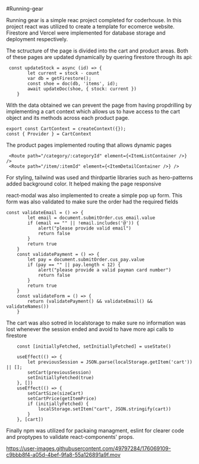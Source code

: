 #Running-gear

Running gear is a simple reac project completed for coderhouse.
In this project react was utilized to create a template for ecomerce website.
Firestore and Vercel were implemented for database storage and deployment respectively. 

The sctructure of the page is divided into the cart and product areas.
Both of these pages are updated dynamically by quering firestore through its api: 

```
 const updateStock = async (id) => {
        let current = stock - count
        var db = getFirestore();
        const shoe = doc(db, 'items', id);
        await updateDoc(shoe, { stock: current })
    }
```

With the data obtained we can prevent the page from having propdrilling by implementing a cart context which allows us to have access to the cart object and its methods across each product page.
```
export const CartContext = createContext({});
const { Provider } = CartContext
```

The product pages implemented routing that allows dynamic pages
```
 <Route path="/category/:categoryId" element={<ItemListContainer />} />
 <Route path="/item/:itemId" element={<ItemDetailContainer />} />
```

For styling, tailwind was used and thirdpartie libraries such as hero-patterns added background color. It helped making the page responsive

react-modal was also implemented to create a simple pop up form. This form was also validated to make sure the order had the required fields

```
const validateEmail = () => {
        let email = document.submitOrder.cus_email.value
        if (email == "" || !email.includes('@')) {
            alert("please provide valid email")
            return false
        }
        return true
    }
    const validatePayment = () => {
        let pay = document.submitOrder.cus_pay.value
        if (pay == "" || pay.length < 12) {
            alert("please provide a valid payman card number")
            return false
        }
        return true
    }
    const validateForm = () => {
        return (validatePayment() && validateEmail() && validateNames())
    }
```

The cart was also sotred in localstorage to make sure no information was lost whenever the session ended and avoid to have more api calls to firestore
```
    const [initiallyFetched, setInitiallyFetched] = useState()

    useEffect(() => {
        let previousSession = JSON.parse(localStorage.getItem('cart')) || [];
        setCart(previousSession)
        setInitiallyFetched(true)
    }, [])
    useEffect(() => {
        setCartSize(sizeCart)
        setCartPrice(getItemPrice)
        if (initiallyFetched) {
            localStorage.setItem("cart", JSON.stringify(cart))
        }
    }, [cart])
```

Finally npm was utilized for packaing managment, eslint for clearer code and proptypes to validate react-components' props.


https://user-images.githubusercontent.com/49797284/176069109-c9bbb8f4-a05d-4bef-9fa8-55a126891a9f.mov

